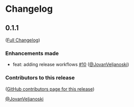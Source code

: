# Changelog

<!-- <START NEW CHANGELOG ENTRY> -->

## 0.1.1

([Full Changelog](https://github.com/JovanVeljanoski/jupyter-voicepilot/compare/v0.1.0...5939c008c2234d40cc785f9daad8bb56e4d8e834))

### Enhancements made

- feat: adding release workflows [#10](https://github.com/JovanVeljanoski/jupyter-voicepilot/pull/10) ([@JovanVeljanoski](https://github.com/JovanVeljanoski))

### Contributors to this release

([GitHub contributors page for this release](https://github.com/JovanVeljanoski/jupyter-voicepilot/graphs/contributors?from=2023-03-23&to=2023-03-24&type=c))

[@JovanVeljanoski](https://github.com/search?q=repo%3AJovanVeljanoski%2Fjupyter-voicepilot+involves%3AJovanVeljanoski+updated%3A2023-03-23..2023-03-24&type=Issues)

<!-- <END NEW CHANGELOG ENTRY> -->
